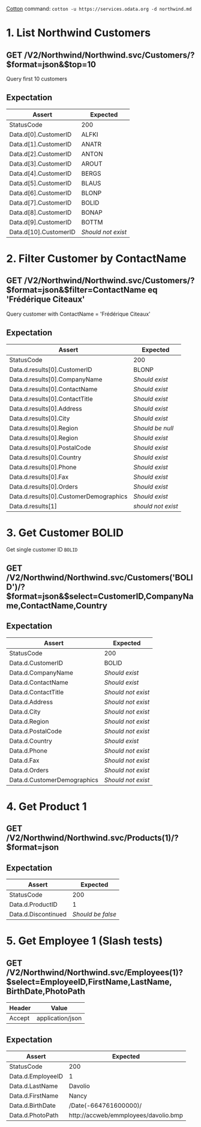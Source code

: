 [Cotton](https://github.com/chonla/cotton) command: `cotton -u https://services.odata.org -d northwind.md`

# 1. List Northwind Customers

## GET /V2/Northwind/Northwind.svc/Customers/?$format=json&$top=10

Query first 10 customers

## Expectation

| Assert | Expected |
| - | - |
| StatusCode | 200 |
| Data.d[0].CustomerID | ALFKI |
| Data.d[1].CustomerID | ANATR |
| Data.d[2].CustomerID | ANTON |
| Data.d[3].CustomerID | AROUT |
| Data.d[4].CustomerID | BERGS |
| Data.d[5].CustomerID | BLAUS |
| Data.d[6].CustomerID | BLONP |
| Data.d[7].CustomerID | BOLID |
| Data.d[8].CustomerID | BONAP |
| Data.d[9].CustomerID | BOTTM |
| Data.d[10].CustomerID | *Should not exist*

# 2. Filter Customer by ContactName

## GET /V2/Northwind/Northwind.svc/Customers/?$format=json&$filter=ContactName eq 'Frédérique Citeaux'

Query customer with ContactName = 'Frédérique Citeaux'

## Expectation

| Assert | Expected |
| - | - |
| StatusCode | 200 |
| Data.d.results[0].CustomerID | BLONP |
| Data.d.results[0].CompanyName | *Should exist* |
| Data.d.results[0].ContactName | *Should exist* |
| Data.d.results[0].ContactTitle | *Should exist* |
| Data.d.results[0].Address | *Should exist* |
| Data.d.results[0].City | *Should exist* |
| Data.d.results[0].Region | *Should be null* |
| Data.d.results[0].Region | *Should exist* |
| Data.d.results[0].PostalCode | *Should exist* |  
| Data.d.results[0].Country | *Should exist* |
| Data.d.results[0].Phone | *Should exist* |
| Data.d.results[0].Fax | *Should exist* |
| Data.d.results[0].Orders | *Should exist* |
| Data.d.results[0].CustomerDemographics | *Should exist* |
| Data.d.results[1] | *should not exist* |

# 3. Get Customer BOLID

Get single customer ID `BOLID`

## GET /V2/Northwind/Northwind.svc/Customers('BOLID')/?$format=json&$select=CustomerID,CompanyName,ContactName,Country

## Expectation

| Assert | Expected |
| - | - |
| StatusCode | 200 |
| Data.d.CustomerID | BOLID |
| Data.d.CompanyName | *Should exist* |
| Data.d.ContactName | *Should exist* |
| Data.d.ContactTitle | *Should not exist* |
| Data.d.Address | *Should not exist* |
| Data.d.City | *Should not exist* |
| Data.d.Region | *Should not exist* |
| Data.d.PostalCode | *Should not exist* |
| Data.d.Country | *Should exist* |
| Data.d.Phone | *Should not exist* |
| Data.d.Fax | *Should not exist* |
| Data.d.Orders | *Should not exist* |
| Data.d.CustomerDemographics | *Should not exist* |

# 4. Get Product 1

## GET /V2/Northwind/Northwind.svc/Products(1)/?$format=json

## Expectation

| Assert | Expected |
| - | - |
| StatusCode | 200 |
| Data.d.ProductID | 1 |
| Data.d.Discontinued | *Should be false* |

# 5. Get Employee 1 (Slash tests)

## GET /V2/Northwind/Northwind.svc/Employees(1)?$select=EmployeeID,FirstName,LastName, BirthDate,PhotoPath

| Header | Value |
| - | - |
| Accept | application/json |

## Expectation

| Assert | Expected |
| - | - |
| StatusCode | 200 |
| Data.d.EmployeeID | 1 |
| Data.d.LastName | Davolio |
| Data.d.FirstName | Nancy |
| Data.d.BirthDate | /Date(-664761600000)/ |
| Data.d.PhotoPath | http://accweb/emmployees/davolio.bmp |